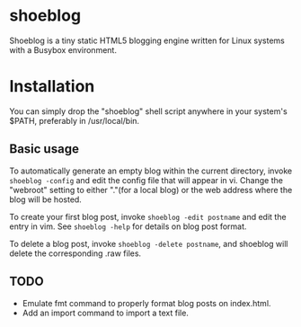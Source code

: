 # shoeblog
Shoeblog is a tiny static HTML5 blogging engine written for Linux systems with a Busybox environment.

# Installation

You can simply drop the "shoeblog" shell script anywhere in your system's $PATH, preferably in /usr/local/bin.

Basic usage
-----------

To automatically generate an empty blog within the current directory, invoke `shoeblog -config` and edit the config file that will appear in vi. Change the "webroot" setting to either "."(for a local blog) or the web address where the blog will be hosted.

To create your first blog post, invoke `shoeblog -edit postname` and edit the entry in vim. See `shoeblog -help` for details on blog post format.

To delete a blog post, invoke `shoeblog -delete postname`, and shoeblog will delete the corresponding .raw files.

TODO
----

* Emulate fmt command to properly format blog posts on index.html.
* Add an import command to import a text file.
